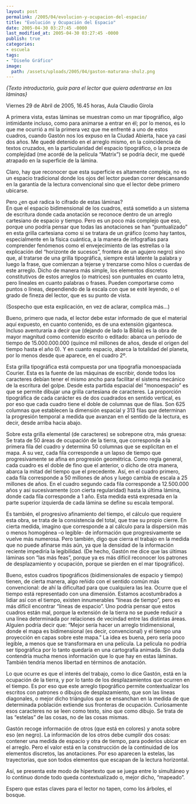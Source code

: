 ```yaml
---
layout: post
permalink: /2005/04/evolucion-y-ocupacion-del-espacio/
title: "Evolución y Ocupación del Espacio"
date: 2005-04-30 03:27:45 -0000
last_modified_at: 2005-04-30 03:27:45 -0000
publish: true
categories:
- escuela
tags:
- "Diseño Gráfico"
image:
  path: /assets/uploads/2005/04/gaston-maturana-shulz.png
---
```

_{Texto introductorio, guía para el lector que quiera adentrarse en las láminas}_

Viernes 29 de Abril de 2005, 16.45 horas, Aula Claudio Girola

A primera vista, estas láminas se muestran como un mar tipográfico, algo intimidante incluso, como para animarse a entrar en él; por lo menos, es lo que me ocurrió a mí la primera vez que me enfrenté a uno de estos cuadros, cuando Gastón nos los expuso en la Ciudad Abierta, hace ya casi dos años. Me quedé detenido en el arreglo mismo, en la coincidencia de textos cruzados, en la particularidad del espacio tipográfico, o la proeza de complejidad (me acordé de la película “Matrix”) se podría decir, me quedé atrapado en la superficie de la lámina.

Claro, hay que reconocer que esta superficie es altamente compleja, no es un espacio tradicional donde los ojos del lector puedan correr descansando en la garantía de la lectura convencional sino que el lector debe primero ubicarse.  

Pero ¿en qué radica lo cifrado de estas láminas?  
En que el espacio bidimensional de los cuadros, está sometido a un sistema de escritura donde cada anotación se reconoce dentro de un arreglo cartesiano de espacio y tiempo. Pero es un poco más complejo que eso, porque uno podría pensar que todas las anotaciones se han “puntualizado” en esta grilla cartesiana como si se tratara de un gráfico (como hay tantos, especialmente en la física cuántica, a la manera de infografías para comprender fenómenos como el envejecimiento de las estrellas o la explicación del “horizonte de sucesos”, frontera de un agujero negro) sino que, al tratarse de una grilla tipográfica, siempre está latente la palabra y luego la frase, que comienzan a tejerse y trenzarse como hilos o cuerdas de este arreglo. Dicho de manera más simple, los elementos discretos constitutivos de estos arreglos (o matrices) son puntuales en cuanto letra, pero lineales en cuanto palabras o frases. Pueden comportarse como puntos o líneas, dependiendo de la escala con que se esté leyendo, o el grado de fineza del lector, que es su punto de vista.

(Sospecho que esta explicación, en vez de aclarar, complica más…)

Bueno, primero que nada, el lector debe estar informado de que el material aquí expuesto, en cuanto contenido, es de una extensión gigantesca. Incluso aventuraría a decir que (dejando de lado la Biblia) es la obra de mayor magnitud como contenido escrito o editado: abarca un período de tiempo de 15.000.000.000 (quince mil millones de años, desde el origen del tiempo hasta el año 0). Y en cuanto espacio, abarca la totalidad del planeta, por lo menos desde que aparece, en el cuadro 2º.

Esta grilla tipográfica está compuesta por una tipografía monoespaciada Courier. Esta es la fuente de las máquinas de escribir, donde todos los caracteres debían tener el mismo ancho para facilitar el sistema mecánico de la escritura del golpe. Desde esta partida espacial del “monoespacio” es que se permite dibujar una grilla cartesiana de caracteres. La proporción tipográfica de cada carácter es de dos cuadrados en sentido vertical, es por eso que cada cuadro tiene el doble de columnas que de filas. Son 625 columnas que establecen la dimensión espacial y 313 filas que determinan la progresión temporal a medida que avanzan en el sentido de la lectura, es decir, desde arriba hacia abajo.

Sobre esta grilla elemental (de caracteres) se sobrepone otra, más gruesa: Se trata de 50 áreas de ocupación de la tierra, que corresponde a la primera fila del cuadro y determina 50 columnas que se explicitan en el mapa. A su vez, cada fila corresponde a un lapso de tiempo que progresivamente se afina en progresión geométrica. Como regla general, cada cuadro es el doble de fino que el anterior, o dicho de otra manera, abarca la mitad del tiempo que el precedente. Así, en el cuadro primero, cada fila corresponde a 50 millones de años y luego cambia de escala a 25 millones de años. En el cuadro segundo cada fila corresponde a 12.500.000 años y así sucesivamente (con cierta regularidad) hasta la última lámina, donde cada fila corresponde a 1 año. Esta medida está expresada en la parte superior izquierda de cada lámina se define su escala temporal.

Es también, el progresivo afinamiento del tiempo, el cálculo que requiere esta obra, se trata de la consistencia del total, que trae su propio cierre. En cierta medida, imagino que corresponde a al cálculo para la dispersión más o menos homogénea –o legible- de información que progresivamente se vuelve más numerosa. Pero también, digo que cierra el trabajo en la medida que no puede afinarse más aún, ya que la densidad de la información reciente impediría la legibilidad. (De hecho, Gastón me dice que las últimas láminas son “las más feas”, porque ya es más difícil reconocer los patrones de desplazamiento y ocupación, porque se pierden en el mar tipográfico).

Bueno, estos cuadros tipográficos (bidimensionales de espacio y tiempo) tienen, de cierta manera, algo reñido con el sentido común más convencional: de ahí la dificultad para que cualquiera las lea. Ocurre que el tiempo está representado con una dimensión. Estamos acostumbrados a lidiar así con el tiempo, existen innumerables “líneas de tiempo”, pero es más difícil encontrar “líneas de espacio”. Uno podría pensar que estos cuadros están mal, porque la extensión de la tierra no se puede reducir a una línea determinada por relaciones de vecindad entre las distintas áreas. Alguien podría decir que: “Mejor sería hacer un arreglo tridimensional, donde el mapa es bidimensional (es decir, convencional) y el tiempo una proyección en capas sobre este mapa.” La idea es buena, pero sería poco legible, a menos que se transformara en una película. La película no podría ser tipográfica por lo tanto quedaría en una cartografía animada. Sin duda contendría mucha menos información que lo que hay en estas láminas. También tendría menos libertad en términos de anotación.

Lo que ocurre es que el interés del trabajo, como lo dice Gastón, está en la ocupación de la tierra, y por lo tanto de los desplazamientos que ocurren en el tiempo. Es por eso que este arreglo tipográfico permite contextualizar los escritos con patrones o dibujos de desplazamiento, que son las líneas diagonales, o mejor dicho triángulos que se ensanchan en la medida de que determinada población extiende sus fronteras de ocupación. Curiosamente esos caracteres no se leen como texto, sino que como dibujo. Se trata de las “estelas” de las cosas, no de las cosas mismas.

Gastón recoge información de otros (que está en colores) y anota sobre eso (en negro). La información de los otros debe cumplir dos cosas: contener una medida de espacio y otra de tiempo, para poderlos ubicar en el arreglo. Pero el valor está en la construcción de la continuidad de los elementos discretos, las anotaciones. Por eso aparecen la estelas, las trayectorias, que son todos elementos que escapan de la lectura horizontal.

Así, se presenta este modo de hipertexto que se juega entre lo simultáneo y lo continuo donde todo queda contextualizado o, mejor dicho, “mapeado”.

Espero que estas claves para el lector no tapen, como los árboles, el bosque.
